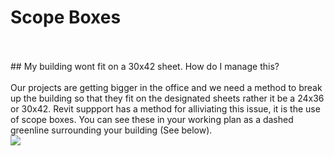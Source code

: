 # Scope Boxes
<br>
<br>
## My building wont fit on a 30x42 sheet. How do I manage this?
<br>
<br>
Our projects are getting bigger in the office and we need a method to break up the building so that they fit on the designated sheets rather it be a 24x36 or 30x42. Revit suppport has a method for alliviating this issue, it is the use of scope boxes. You can see these in your working plan as a dashed greenline surrounding your building (See below).
<br>
<img src="images/6/ScopeBoxes.png">
